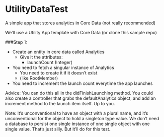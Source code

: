 UtilityDataTest
===============

A simple app that stores analytics in Core Data (not really recommended)

We'll use a Utility App template with Core Data (or clone this sample repo)

###Step 1: 
- Create an entity in core data called Analytics
  - Give it the attributes:
    - launchCount (Integer)
- You need to fetch a singular instance of Analytics
  - You need to create it if it doesn’t exist
  - (like RootMember)
- You need to increment the launch count everytime the app launches

Advice: You can do this all in the didFinishLaunching method. You could also create a controller that grabs the defaultAnalytics object, and add an increment method to the launch item itself. Up to you.

Note: It’s unconventional to have an object with a plural name, and it’s unconventional for the object to hold a singleton type value. We don’t need a database to persist one single instance of one single object with one single value. That’s just silly. But it’ll do for this test.
